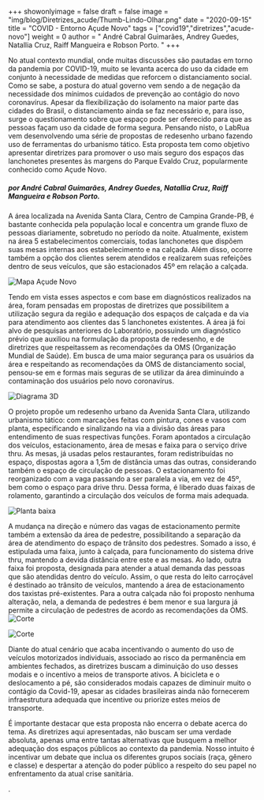 +++
showonlyimage = false
draft = false
image = "img/blog/Diretrizes_acude/Thumb-Lindo-Olhar.png"
date = "2020-09-15"
title = "COVID - Entorno Açude Novo"
tags = ["covid19","diretrizes","acude-novo"]
weight = 0
author = " André Cabral Guimarães, Andrey Guedes, Natallia Cruz, Raiff Mangueira e Robson Porto. "
+++

No atual contexto mundial, onde muitas discussões são pautadas em torno da pandemia por COVID-19, muito se levanta acerca do uso da cidade em conjunto à necessidade de medidas que reforcem o distanciamento social. Como se sabe, a postura do atual governo vem sendo a de negação da necessidade dos mínimos cuidados de prevenção ao contágio do novo coronavírus. Apesar da flexibilização do isolamento na maior parte das cidades do Brasil, o distanciamento ainda se faz necessário e, para isso, surge o questionamento sobre que espaço pode ser oferecido para que as pessoas façam uso da cidade de forma segura. Pensando nisto, o LabRua vem desenvolvendo uma série de propostas de redesenho urbano fazendo uso de ferramentas do urbanismo tático. Esta proposta tem como objetivo apresentar diretrizes para promover o uso mais seguro dos espaços das lanchonetes presentes às margens do Parque Evaldo Cruz, popularmente conhecido como Açude Novo.
<!--more-->

##### por André Cabral Guimarães, Andrey Guedes, Natallia Cruz, Raiff Mangueira e Robson Porto.

A área localizada na Avenida Santa Clara, Centro de Campina Grande-PB, é bastante conhecida pela população local e concentra um grande fluxo de pessoas diariamente, sobretudo no período da noite. Atualmente, existem na área 5 estabelecimentos comerciais, todas lanchonetes que dispõem suas mesas internas aos estabelecimento e na calçada. Além disso, ocorre também a opção dos clientes serem atendidos e realizarem suas refeições dentro de seus veículos, que são estacionados 45º em relação a calçada.


![Mapa Açude Novo](../../img/blog/Diretrizes_acude/LindoOlhar_MapaDeLocalizacaoCovid-19.png)

Tendo em vista esses aspectos e com base em diagnósticos realizados na área, foram pensadas em propostas de diretrizes que possibilitem a utilização segura da região e adequação dos espaços de calçada e da via para atendimento aos clientes das 5 lanchonetes existentes. A área já foi alvo de  pesquisas anteriores do Laboratório, possuindo um diagnóstico prévio que auxiliou na formulação da proposta de redesenho, e de diretrizes que respeitassem as recomendações da OMS (Organização Mundial de Saúde). Em busca de uma maior segurança para os usuários da área e respeitando as recomendações da OMS de distanciamento social, pensou-se em e formas mais seguras de se utilizar da área diminuindo a contaminação dos usuários pelo novo coronavírus.

![Diagrama 3D](../../img/blog/Diretrizes_acude/LindoOlhar_DiagramaCOVID-19.png)

O projeto propõe um redesenho urbano da Avenida Santa Clara, utilizando urbanismo tático: com marcações feitas com pintura, cones e vasos com planta, especificando e sinalizando na via a divisão das áreas para entendimento de suas respectivas funções. Foram apontados a circulação dos veículos, estacionamento, área de mesas e faixa para o serviço drive thru. As mesas, já usadas pelos restaurantes, foram redistribuídas no espaço, dispostas agora a 1,5m de distância umas das outras, considerando também o espaço de circulação de pessoas. O estacionamento foi reorganizado com a vaga passando a ser paralela a via, em vez de 45º, bem como o espaço para drive thru. Dessa forma, é liberado duas faixas de rolamento, garantindo a circulação dos veículos de forma mais adequada.

![Planta baixa](../../img/blog/Diretrizes_acude/LindoOlhar_PlantaCOVID-19.png)

A mudança na direção e número das vagas de estacionamento permite também a extensão da área de pedestre, possibilitando a separação da área de atendimento do espaço de trânsito dos pedestres. Somado a isso, é estipulada uma faixa, junto à calçada, para funcionamento do sistema drive thru, mantendo a devida distância entre este e as mesas. Ao lado, outra faixa foi proposta, designada para atender a atual demanda das pessoas que são atendidas dentro do veículo. Assim, o que resta do leito carroçável é destinado ao trânsito de veículos, mantendo a área de estacionamento dos taxistas pré-existentes. Para a outra calçada não foi proposto nenhuma alteração, nela, a demanda de pedestres é bem menor e sua largura já permite a circulação de pedestres de acordo as recomendações da OMS.
![Corte](../../img/blog/Diretrizes_acude/LindoOlhar_CorteCOVID-19.png)

![Corte](../../img/blog/Diretrizes_acude/LindoOlhar_FotomontagemCOVID-19.png)


Diante do atual cenário que acaba incentivando o aumento do uso de veículos motorizados individuais, associado ao risco da permanência em ambientes fechados, as diretrizes buscam a diminuição do uso desses modais e o incentivo a meios de transporte ativos. A bicicleta e o deslocamento a pé, são considerados modais capazes de diminuir muito o contágio da Covid-19, apesar as cidades brasileiras ainda não fornecerem infraestrutura adequada que incentive ou priorize estes meios de transporte.

É importante destacar que esta proposta não encerra o debate acerca do tema. As diretrizes aqui apresentadas, não buscam ser uma verdade absoluta, apenas uma entre tantas alternativas que busquem a melhor adequação dos espaços públicos ao contexto da pandemia. Nosso intuito é incentivar um debate que inclua os diferentes grupos sociais (raça, gênero e classe) e despertar a atenção do poder público a respeito do seu papel no enfrentamento da atual crise sanitária.

.
